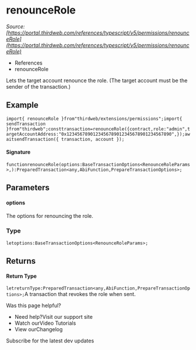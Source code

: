 # renounceRole

*Source: [https://portal.thirdweb.com/references/typescript/v5/permissions/renounceRole](https://portal.thirdweb.com/references/typescript/v5/permissions/renounceRole)*

* References
* renounceRole

Lets the target account renounce the role. (The target account must be the sender of the transaction.)

## Example

`import{ renounceRole }from"thirdweb/extensions/permissions";import{ sendTransaction }from"thirdweb";consttransaction=renounceRole({contract,role:"admin",targetAccountAddress:"0x1234567890123456789012345678901234567890",});awaitsendTransaction({ transaction, account });`
#### Signature

`functionrenounceRole(options:BaseTransactionOptions<RenounceRoleParams>,):PreparedTransaction<any,AbiFunction,PrepareTransactionOptions>;`
## Parameters

#### options

The options for renouncing the role.

### Type

`letoptions:BaseTransactionOptions<RenounceRoleParams>;`
## Returns

#### Return Type

`letreturnType:PreparedTransaction<any,AbiFunction,PrepareTransactionOptions>;`A transaction that revokes the role when sent.

Was this page helpful?

* Need help?Visit our support site
* Watch ourVideo Tutorials
* View ourChangelog

Subscribe for the latest dev updates

